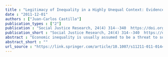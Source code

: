 ```yaml
---
title : "Legitimacy of Inequality in a Highly Unequal Context: Evidence from the Chilean Case"
date : "2011-12-01"
authors : ["Juan-Carlos Castillo"]
publication_types : ["2"]
publication : "Social Justice Research, 24(4) 314--340  https://doi.org/10.1007/s11211-011-0144-5"
publication_short : "Social Justice Research, 24(4) 314--340  https://doi.org/10.1007/s11211-011-0144-5"
abstract : "Economic inequality is usually assumed to be a threat to social cohesion and democracy. Nevertheless, this opposition of inequality and democracy is based on further assumptions such as (a) that people perceive economic inequality accurately, and (b) that, by and large they consider inequality unjust. Research into distributive issues has not found consistent support for neither of these assumptions. Quite the contrary, empirical evidence indicates that economic inequality is widely misperceived and that inequality is to some extent considered legitimate. So far most of the empirical evidence in the area of legitimacy comes from experimental studies in the developed world. The present research aims at widening the scope of legitimacy studies by focusing on Chile as a case country, one of the societies with the highest economic inequality worldwide, guided by the question to what extent is economic inequality considered legitimate in a context of high economic inequality? In addressing this question, and based on previous evidence, the article proposes a way to evaluate (a) the legitimacy of inequality at a country level via survey research, and (b) the role of inequality perception and justice ideologies in the justification of economic inequality. The data to be analyzed is the public opinion survey International Social Justice Project (ISJP), implemented in Chile in the year 2007 (n = 890). Multivariate analysis results reveal signs of legitimacy of inequality in Chile, opening a series of issues regarding the acceptance and stability of unequal distributions."
abstract_short : ""
url_source : "https://link.springer.com/article/10.1007/s11211-011-0144-5"
---
```

